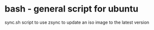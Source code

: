 # bash - general script for ubuntu
sync.sh script to use zsync to update an iso image to the latest version
